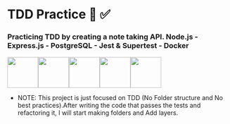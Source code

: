 # TDD Practice :test_tube: :white_check_mark:
### Practicing TDD by creating a note taking API. Node.js - Express.js - PostgreSQL - Jest &amp; Supertest  - Docker 
<img src="https://cdn.jsdelivr.net/gh/devicons/devicon/icons/nodejs/nodejs-original.svg" height=70 width=70 /><img src="https://cdn.jsdelivr.net/gh/devicons/devicon/icons/express/express-original.svg" height=70 width=70 /><img src="https://cdn.jsdelivr.net/gh/devicons/devicon/icons/postgresql/postgresql-original.svg" height=70 width=70 /><img src="https://cdn.jsdelivr.net/gh/devicons/devicon/icons/jest/jest-plain.svg" height=70 width=70 /><img src="https://cdn.jsdelivr.net/gh/devicons/devicon/icons/docker/docker-original.svg" height=70 width=70/>


- NOTE: This project is just focused on TDD (No Folder structure and No best practices).After writing the code that passes the tests and refactoring it, I will start making folders and Add layers.

